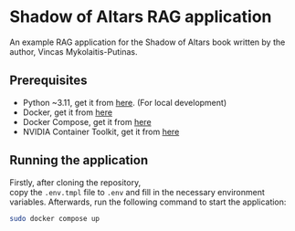 # Shadow of Altars RAG application

An example RAG application for the Shadow of Altars book written by the author, Vincas Mykolaitis-Putinas.

## Prerequisites

- Python ~3.11, get it from [here](https://www.python.org/downloads/). (For local development)
- Docker, get it from [here](https://docs.docker.com/get-docker/)
- Docker Compose, get it from [here](https://docs.docker.com/compose/install/)
- NVIDIA Container Toolkit, get it from [here](https://docs.nvidia.com/datacenter/cloud-native/container-toolkit/install-guide.html) 


## Running the application

Firstly, after cloning the repository,  
copy the `.env.tmpl` file to `.env` and fill in the necessary environment variables.
Afterwards, run the following command to start the application:
```bash
sudo docker compose up
```